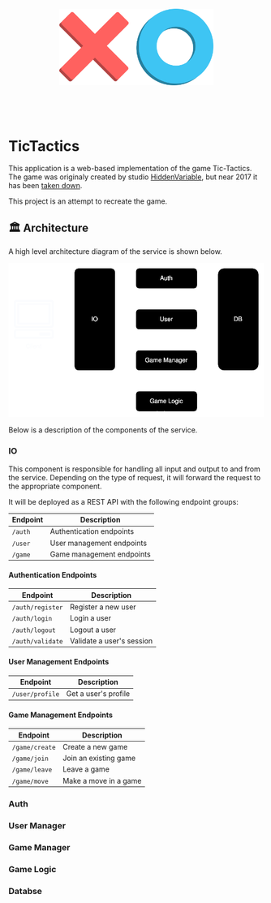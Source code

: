 <div style="text-align:center; margin: 100px;">
    <img src="./resources/logo.png"/>
</div>

# TicTactics
This application is a web-based implementation of the game Tic-Tactics. The game was originaly created by studio [HiddenVariable](https://www.hiddenvariable.com/), but near 2017 it has been [taken down](https://www.hiddenvariable.com/tictactics/). 

This project is an attempt to recreate the game.

## 🏛️ Architecture

A high level architecture diagram of the service is shown below.

<center>
    <img src="./resources/HighLevelArchitecture.svg"/>
</center>

Below is a description of the components of the service.

### IO
This component is responsible for handling all input and output to and from the service. Depending on the type of request, it will forward the request to the appropriate component.

It will be deployed as a REST API with the following endpoint groups:

<center>

| Endpoint          | Description               |
| -                 | -                         |
| `/auth`           | Authentication endpoints  |
| `/user`           | User management endpoints |
| `/game`           | Game management endpoints |

</center>

#### Authentication Endpoints

<center>

| Endpoint          | Description               |
| -                 | -                         |
| `/auth/register`  | Register a new user       |
| `/auth/login`     | Login a user              |
| `/auth/logout`    | Logout a user             |
| `/auth/validate`  | Validate a user's session |

</center>

#### User Management Endpoints

<center>

| Endpoint          | Description               |
| -                 | -                         |
| `/user/profile`   | Get a user's profile      |

</center>

#### Game Management Endpoints

<center>

| Endpoint          | Description               |
| -                 | -                         |
| `/game/create`    | Create a new game         |
| `/game/join`      | Join an existing game     |
| `/game/leave`     | Leave a game              |
| `/game/move`      | Make a move in a game     |

</center>

### Auth
### User Manager
### Game Manager
### Game Logic
### Databse